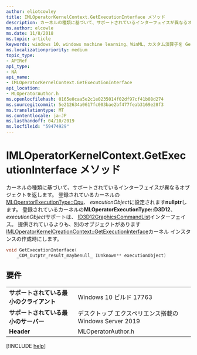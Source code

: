 ```yaml
---
author: eliotcowley
title: IMLOperatorKernelContext.GetExecutionInterface メソッド
description: カーネルの種類に基づいて、サポートされているインターフェイスが異なるオブジェクトを返します。
ms.author: elcowle
ms.date: 11/8/2018
ms.topic: article
keywords: windows 10、windows machine learning、WinML、カスタム演算子を GetExecutionInterface
ms.localizationpriority: medium
topic_type:
- APIRef
api_type:
- NA
api_name:
- IMLOperatorKernelContext.GetExecutionInterface
api_location:
- MLOperatorAuthor.h
ms.openlocfilehash: 0165e0caa5e2c1e0235014f02df97cf41b08d274
ms.sourcegitcommit: 5e212634a0617fc003bae2bf477feab3169e28f3
ms.translationtype: MT
ms.contentlocale: ja-JP
ms.lasthandoff: 04/10/2019
ms.locfileid: "59474929"
---
```

# <a name="imloperatorkernelcontextgetexecutioninterface-method"></a>IMLOperatorKernelContext.GetExecutionInterface メソッド

カーネルの種類に基づいて、サポートされているインターフェイスが異なるオブジェクトを返します。 登録されているカーネルの[MLOperatorExecutionType::Cpu](MLOperatorExecutionType.md)、 *executionObject*に設定されます**nullptr**します。 登録されているカーネルの**MLOperatorExecutionType::D3D12**、 *executionObject*サポートは、 [ID3D12GraphicsCommandList](https://docs.microsoft.com/windows/desktop/api/d3d12/nn-d3d12-id3d12graphicscommandlist)インターフェイス。 提供されているよりも、別のオブジェクトがあります[IMLOperatorKernelCreationContext::GetExecutionInterface](IMLOperatorKernelCreationContext_GetExecutionInterface.md)カーネル インスタンスの作成時にします。

```cpp
void GetExecutionInterface(
    _COM_Outptr_result_maybenull_ IUnknown** executionObject)
```

## <a name="requirements"></a>要件

| | |
|-|-|
| **サポートされている最小のクライアント** | Windows 10 ビルド 17763 |
| **サポートされている最小のサーバー** | デスクトップ エクスペリエンス搭載の Windows Server 2019 |
| **Header** | MLOperatorAuthor.h |

[!INCLUDE [help](../includes/get-help.md)]
